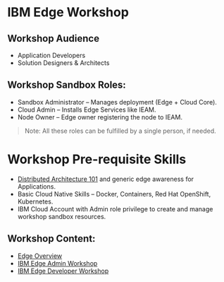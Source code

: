 # IBM Edge Workshop

## Workshop Audience
- Application Developers
- Solution Designers & Architects

## Workshop Sandbox Roles:
- Sandbox Administrator – Manages deployment (Edge + Cloud Core).
- Cloud Admin – Installs Edge Services like IEAM.
- Node Owner – Edge owner registering the node to IEAM.

> Note: All these roles can be fulfilled by a single person, if needed.

# Workshop Pre-requisite Skills
- [Distributed Architecture 101](https://www.ibm.com/cloud/blog/understanding-distributed-cloud-architecture-the-basics) 
and generic edge awareness for Applications.
- Basic Cloud Native Skills – Docker, Containers, Red Hat OpenShift, Kubernetes.
- IBM Cloud Account with Admin role privilege to create and manage workshop sandbox resources.

## Workshop Content:
- [Edge Overview](docs/edge-overview.md)
- [IBM Edge Admin Workshop](docs/edge-workshop-admin.md)
- [IBM Edge Developer Workshop](docs/edge-workshop-developer.md)